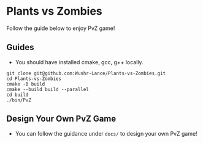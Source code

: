 # Plants vs Zombies

Follow the guide below to enjoy PvZ game!

## Guides

* You should have installed cmake, gcc, g++ locally.
```shell
git clone git@github.com:Wushr-Lance/Plants-vs-Zombies.git
cd Plants-vs-Zombies
cmake -B build
cmake --build build --parallel
cd build
./bin/PvZ
```

## Design Your Own PvZ Game
* You can follow the guidance under `docs/` to design your own PvZ game!